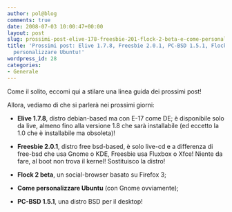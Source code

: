 ```yaml
---
author: pol@blog
comments: true
date: 2008-07-03 10:00:47+00:00
layout: post
slug: prossimi-post-elive-178-freesbie-201-flock-2-beta-e-come-personalizzare-ubuntu
title: 'Prossimi post: Elive 1.7.8, Freesbie 2.0.1, PC-BSD 1.5.1, Flock 2 beta e Come
  personalizzare Ubuntu!'
wordpress_id: 28
categories:
- Generale
---
```


Come il solito, eccomi qui a stilare una linea guida dei prossimi post!

Allora, vediamo di che si parlerà nei prossimi giorni:



	
  * **Elive 1.7.8**, distro debian-based ma con E-17 come DE; è disponibile solo da live, almeno fino alla versione 1.8 che sarà installabile (ed eccetto la 1.0 che è installabile ma obsoleta)!

	
  * **Freesbie 2.0.1**, distro free bsd-based, è solo live-cd e a differenza di free-bsd che usa Gnome o KDE, Freesbie usa Fluxbox o Xfce! Niente da fare, al boot non trova il kernel! Sostituisco la distro!

	
  * **Flock 2 beta**, un social-browser basato su Firefox 3;

	
  * **Come personalizzare Ubuntu** (con Gnome ovviamente);

	
  * **PC-BSD 1.5.1**, una distro BSD per il desktop!


